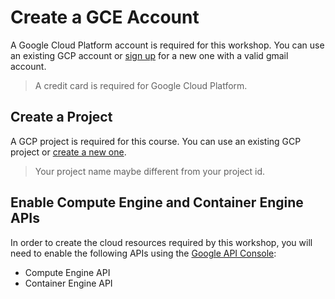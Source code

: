 # Create a GCE Account

A Google Cloud Platform account is required for this workshop. You can use an existing GCP account or [sign up](https://cloud.google.com/compute/docs/signup) for a new one with a valid gmail account.

> A credit card is required for Google Cloud Platform.

## Create a Project

A GCP project is required for this course. You can use an existing GCP project or [create a new one](https://support.google.com/cloud/answer/6251787).

> Your project name maybe different from your project id.

## Enable Compute Engine and Container Engine APIs

In order to create the cloud resources required by this workshop, you will need to enable the following APIs using the [Google API Console](https://developers.googleblog.com/2016/03/introducing-google-api-console.html):

* Compute Engine API
* Container Engine API
